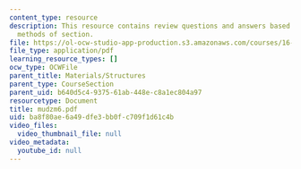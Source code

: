 ```yaml
---
content_type: resource
description: This resource contains review questions and answers based on moment and
  methods of section.
file: https://ol-ocw-studio-app-production.s3.amazonaws.com/courses/16-01-unified-engineering-i-ii-iii-iv-fall-2005-spring-2006/ba8f80ae6a49dfe3bb0fc709f1d61c4b_mudzm6.pdf
file_type: application/pdf
learning_resource_types: []
ocw_type: OCWFile
parent_title: Materials/Structures
parent_type: CourseSection
parent_uid: b640d5c4-9375-61ab-448e-c8a1ec804a97
resourcetype: Document
title: mudzm6.pdf
uid: ba8f80ae-6a49-dfe3-bb0f-c709f1d61c4b
video_files:
  video_thumbnail_file: null
video_metadata:
  youtube_id: null
---
```

